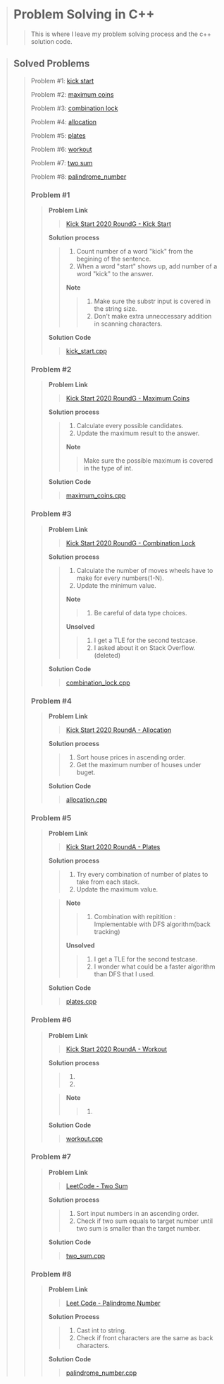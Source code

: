 > # Problem Solving in C++
>
>> This is where I leave my problem solving process and the c++ solution code.

> ## Solved Problems
>
>> Problem #1: [kick start](#problem-1)
>>
>> Problem #2: [maximum coins](#problem-2)
>>
>> Problem #3: [combination lock](#problem-3)
>>
>> Problem #4: [allocation](#problem-4)
>>
>> Problem #5: [plates](#problem-5)
>>
>> Problem #6: [workout](#problem-6)
>>
>> Problem #7: [two sum](#problem-7)
>>
>> Problem #8: [palindrome_number](#problem-8)
>>
>> ### Problem #1
>>
>>> **Problem Link** 
>>>
>>>> [Kick Start 2020 RoundG - Kick Start](https://codingcompetitions.withgoogle.com/kickstart/round/00000000001a0069/0000000000414bfb) 
>>>
>>> **Solution process**
>>>
>>>> 1) Count number of a word "kick" from the begining of the sentence.
>>>> 2) When a word "start" shows up, add number of a word "kick" to the answer.
>>>>
>>>> **Note**
>>>>> 1) Make sure the substr input is covered in the string size. 
>>>>> 2) Don't make extra unneccessary addition in scanning characters.
>>>
>>> **Solution Code**
>>>>
>>>> [kick_start.cpp](kick_start.cpp)
>>
>> ### Problem #2
>>
>>> **Problem Link** 
>>>
>>>> [Kick Start 2020 RoundG - Maximum Coins](https://codingcompetitions.withgoogle.com/kickstart/round/00000000001a0069/0000000000414a23)
>>>
>>> **Solution process**
>>>
>>>> 1) Calculate every possible candidates.
>>>> 2) Update the maximum result to the answer.
>>>>
>>>> **Note**
>>>>> Make sure the possible maximum is covered in the type of int.
>>>
>>> **Solution Code**
>>>
>>>> [maximum_coins.cpp](maximum_coins.cpp)
>>
>> ### Problem #3
>>
>>> **Problem Link** 
>>>
>>>> [Kick Start 2020 RoundG - Combination Lock](https://codingcompetitions.withgoogle.com/kickstart/round/00000000001a0069/0000000000414a24)
>>>
>>> **Solution process**
>>>
>>>> 1) Calculate the number of moves wheels have to make for every numbers(1-N).
>>>> 2) Update the minimum value.
>>>>
>>>> **Note**
>>>>> 1) Be careful of data type choices.
>>>>
>>>> **Unsolved**
>>>>> 1) I get a TLE for the second testcase.
>>>>> 2) I asked about it on Stack Overflow.(deleted)
>>>
>>> **Solution Code**
>>>
>>>> [combination_lock.cpp](combination_lock.cpp)
>>
>> ### Problem #4
>>
>>> **Problem Link** 
>>>
>>>> [Kick Start 2020 RoundA - Allocation](https://codingcompetitions.withgoogle.com/kickstart/round/000000000019ffc7/00000000001d3f56)
>>>
>>> **Solution process**
>>>
>>>> 1) Sort house prices in ascending order.
>>>> 2) Get the maximum number of houses under buget.
>>>
>>> **Solution Code**
>>>
>>>> [allocation.cpp](allocation.cpp)
>>
>> ### Problem #5
>>
>>> **Problem Link** 
>>>
>>>> [Kick Start 2020 RoundA - Plates](https://codingcompetitions.withgoogle.com/kickstart/round/000000000019ffc7/00000000001d40bb)
>>>
>>> **Solution process**
>>>
>>>> 1) Try every combination of number of plates to take from each stack.
>>>> 2) Update the maximum value.
>>>
>>>> **Note**
>>>>> 1) Combination with repitition : Implementable with DFS algorithm(back tracking)
>>>>
>>>> **Unsolved**
>>>>> 1) I get a TLE for the second testcase.
>>>>> 2) I wonder what could be a faster algorithm than DFS that I used.
>>>
>>> **Solution Code**
>>>
>>>> [plates.cpp](plates.cpp)
>>
>> ### Problem #6
>>
>>> **Problem Link** 
>>>
>>>> [Kick Start 2020 RoundA - Workout](https://codingcompetitions.withgoogle.com/kickstart/round/000000000019ffc7/00000000001d3f5b)
>>>
>>> **Solution process**
>>>
>>>> 1) 
>>>> 2) 
>>>
>>>> **Note**
>>>>> 1) 
>>>
>>> **Solution Code**
>>>
>>>> [workout.cpp](workout.cpp)
>>
>> ### Problem #7
>>
>>> **Problem Link** 
>>>
>>>> [LeetCode - Two Sum](https://leetcode.com/problems/two-sum/)
>>>
>>> **Solution process**
>>>
>>>> 1) Sort input numbers in an ascending order.
>>>> 2) Check if two sum equals to target number until two sum is smaller than the target number.
>>>
>>> **Solution Code**
>>>
>>>> [two_sum.cpp](two_sum.cpp)
>>
>> ### Problem #8
>>
>>> **Problem Link**
>>>
>>>> [Leet Code - Palindrome Number](https://leetcode.com/problems/palindrome-number/)
>>>
>>> **Solution Process**
>>>
>>>> 1) Cast int to string.
>>>> 2) Check if front characters are the same as back characters.
>>>
>>> **Solution Code**
>>>
>>>> [palindrome_number.cpp](palindrome_number.cpp)
>>
